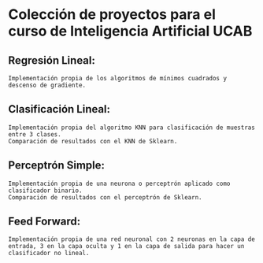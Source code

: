 # Colección de proyectos para el curso de Inteligencia Artificial UCAB
## Regresión Lineal:
    Implementación propia de los algoritmos de mínimos cuadrados y descenso de gradiente.
## Clasificación Lineal:
    Implementación propia del algoritmo KNN para clasificación de muestras entre 3 clases.
    Comparación de resultados con el KNN de Sklearn.
## Perceptrón Simple:
    Implementación propia de una neurona o perceptrón aplicado como clasificador binario.
    Comparación de resultados con el perceptrón de Sklearn.
## Feed Forward:
    Implementación propia de una red neuronal con 2 neuronas en la capa de entrada, 3 en la capa oculta y 1 en la capa de salida para hacer un clasificador no lineal.